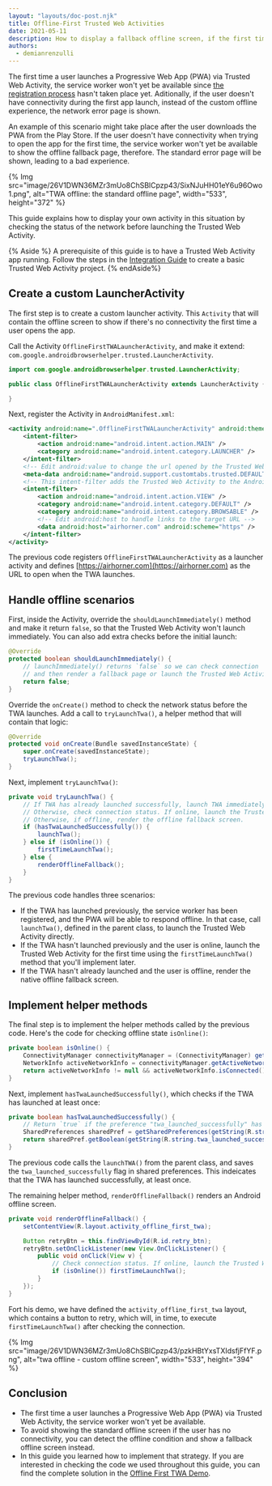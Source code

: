 ```yaml
---
layout: "layouts/doc-post.njk"
title: Offline-First Trusted Web Activities
date: 2021-05-11
description: How to display a fallback offline screen, if the first time the user opens the app, there's no connectivity.
authors:
  - demianrenzulli
---
```


The first time a user launches a Progressive Web App (PWA) via Trusted Web
Activity, the service worker won't yet be available since [the registration
process](https://developers.google.com/web/fundamentals/primers/service-workers/registration)
hasn't taken place yet. Aditionally, if the user doesn't have connectivity during the first app
launch, instead of the custom offline experience, the network error page is
shown.

An example of this scenario might take place after the user downloads the PWA
from the Play Store. If the user doesn't have connectivity when trying to open
the app for the first time, the service worker won't yet be available to show
the offline fallback page, therefore. The standard error page will be shown,
leading to a bad experience.

{% Img src="image/26V1DWN36MZr3mUo8ChSBlCpzp43/SixNJuHH01eY6u96Owo1.png",
alt="TWA offline: the standard offline page", width="533", height="372" %}

This guide explains how to display your own activity in this situation by
checking the status of the network before launching the Trusted Web Activity.

{% Aside %}
A prerequisite of this guide is to have a Trusted Web Activity app
running. Follow the steps in the [Integration
Guide][1]
to create a basic Trusted Web Activity project.
{% endAside%}

## Create a custom LauncherActivity

The first step is to create a custom launcher activity. This `Activity`
that will contain the offline screen to show if there's no connectivity
the first time a user opens the app.

Call the Activity `OfflineFirstTWALauncherActivity`, and make it extend:
`com.google.androidbrowserhelper.trusted.LauncherActivity`.

```java
import com.google.androidbrowserhelper.trusted.LauncherActivity;

public class OfflineFirstTWALauncherActivity extends LauncherActivity {

}
```

Next, register the Activity in `AndroidManifest.xml`:

```xml
<activity android:name=".OfflineFirstTWALauncherActivity" android:theme="@style/Theme.Design.NoActionBar">
    <intent-filter>
        <action android:name="android.intent.action.MAIN" />
        <category android:name="android.intent.category.LAUNCHER" />
    </intent-filter>
    <!-- Edit android:value to change the url opened by the Trusted Web Activity -->
    <meta-data android:name="android.support.customtabs.trusted.DEFAULT_URL" android:value="https://airhorner.com" />
    <!-- This intent-filter adds the Trusted Web Activity to the Android Launcher -->
    <intent-filter>
        <action android:name="android.intent.action.VIEW" />
        <category android:name="android.intent.category.DEFAULT" />
        <category android:name="android.intent.category.BROWSABLE" />
        <!-- Edit android:host to handle links to the target URL -->
        <data android:host="airhorner.com" android:scheme="https" />
    </intent-filter>
</activity>
```

The previous code registers `OfflineFirstTWALauncherActivity` as a launcher
activity and defines [https://airhorner.com](https://airhorner.com) as the URL
to open when the TWA launches.

## Handle offline scenarios

First, inside the Activity, override the `shouldLaunchImmediately()` method and
make it return `false`, so that the Trusted Web Activity won't launch
immediately. You can also add extra checks before the initial launch:

```java
@Override
protected boolean shouldLaunchImmediately() {
    // launchImmediately() returns `false` so we can check connection
    // and then render a fallback page or launch the Trusted Web Activity with `launchTwa()`.
    return false;
}
```

Override the `onCreate()` method to check the network status before the TWA
launches. Add a call to `tryLaunchTwa()`, a helper method that will contain that
logic:

```java
@Override
protected void onCreate(Bundle savedInstanceState) {
    super.onCreate(savedInstanceState);
    tryLaunchTwa();
}
```

Next, implement `tryLaunchTwa()`:

```java
private void tryLaunchTwa() {
    // If TWA has already launched successfully, launch TWA immediately.
    // Otherwise, check connection status. If online, launch the Trusted Web Activity with `launchTwa()`.
    // Otherwise, if offline, render the offline fallback screen.
    if (hasTwaLaunchedSuccessfully()) {
        launchTwa();
    } else if (isOnline()) {
        firstTimeLaunchTwa();
    } else {
        renderOfflineFallback();
    }
}
```

The previous code handles three scenarios:

- If the TWA has launched previously, the service worker has
  been registered, and the PWA will be able to respond offline. In that case,
  call `launchTwa()`, defined in the parent class, to launch the
  Trusted Web Activity directly.
- If the TWA hasn't launched previously and the user is online, launch the
  Trusted Web Activity for the first time using the `firstTimeLaunchTwa()`
  method that you'll implement later.
- If the TWA hasn't already launched and the user is offline, render the native
  offline fallback screen.

## Implement helper methods

The final step is to implement the helper methods called by the previous code.
Here's the code for checking offline state `isOnline()`:

```java
private boolean isOnline() {
    ConnectivityManager connectivityManager = (ConnectivityManager) getSystemService(Context.CONNECTIVITY_SERVICE);
    NetworkInfo activeNetworkInfo = connectivityManager.getActiveNetworkInfo();
    return activeNetworkInfo != null && activeNetworkInfo.isConnected();
}
```

Next, implement `hasTwaLaunchedSuccessfully()`, which checks if the TWA has
launched at least once:

```java
private boolean hasTwaLaunchedSuccessfully() {
    // Return `true` if the preference "twa_launched_successfully" has already been set.
    SharedPreferences sharedPref = getSharedPreferences(getString(R.string.twa_offline_first_preferences_file_key), Context.MODE_PRIVATE);
    return sharedPref.getBoolean(getString(R.string.twa_launched_successfully), false);
}
```

The previous code calls the `launchTWA()` from the parent class, and saves the
`twa_launched_successfully` flag in shared preferences. This indeicates that the TWA
has launched successfully, at least once.

The remaining helper method, `renderOfflineFallback()` renders an Android
offline screen.

```java
private void renderOfflineFallback() {
    setContentView(R.layout.activity_offline_first_twa);

    Button retryBtn = this.findViewById(R.id.retry_btn);
    retryBtn.setOnClickListener(new View.OnClickListener() {
        public void onClick(View v) {
            // Check connection status. If online, launch the Trusted Web Activity for the first time.
            if (isOnline()) firstTimeLaunchTwa();
        }
    });
}
```

Fort his demo, we have defined the `activity_offline_first_twa` layout, which
contains a button to retry, which will, in time, to execute
`firstTimeLaunchTwa()` after checking the connection.

{% Img src="image/26V1DWN36MZr3mUo8ChSBlCpzp43/pzkHBtYxsTXIdsfjFfYF.png",
alt="twa offline - custom offline screen", width="533", height="394" %}

## Conclusion

- The first time a user launches a Progressive Web App (PWA) via Trusted Web
  Activity, the service worker won't yet be available.
- To avoid showing the standard offline screen if the user has no connectivity,
  you can detect the offline condition and show a fallback offline screen
  instead.
- In this guide you learned how to implement that strategy. If you are
  interested in checking the code we used throughout this guide, you can find
  the complete solution in the [Offline First TWA
  Demo](https://github.com/GoogleChrome/android-browser-helper/tree/main/demos/twa-offline-first).

[1]: /docs/android/trusted-web-activity/integration-guide/
